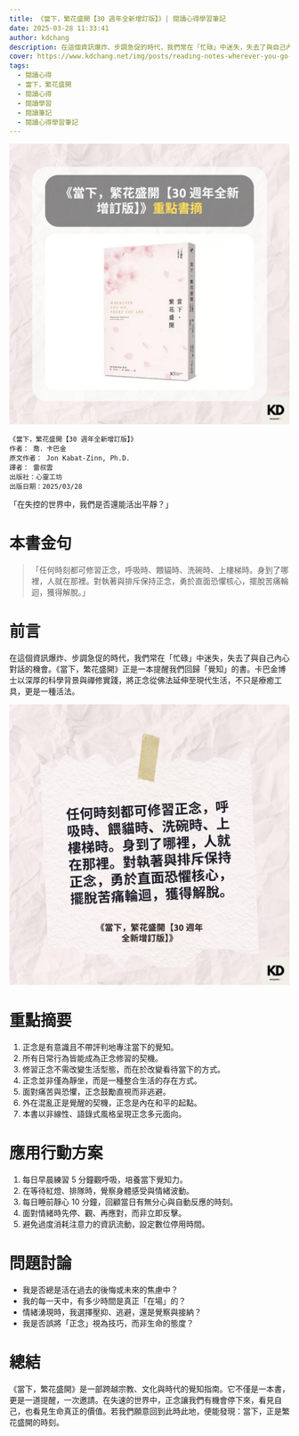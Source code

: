 ```yaml
---
title: 《當下，繁花盛開【30 週年全新增訂版】》| 閱讀心得學習筆記
date: 2025-03-28 11:33:41
author: kdchang
description: 在這個資訊爆炸、步調急促的時代，我們常在「忙碌」中迷失，失去了與自己內心對話的機會。《當下，繁花盛開》正是一本提醒我們回歸「覺知」的書。卡巴金博士以深厚的科學背景與禪修實踐，將正念從佛法延伸至現代生活，不只是療癒工具，更是一種活法。
cover: https://www.kdchang.net/img/posts/reading-notes-wherever-you-go-there-you-are-mindfulness-meditation-in-everyday-life-1.jpg
tags:
  - 閱讀心得
  - 當下，繁花盛開
  - 閱讀心得
  - 閱讀學習
  - 閱讀筆記
  - 閱讀心得學習筆記
---
```


![](img/posts/reading-notes-wherever-you-go-there-you-are-mindfulness-meditation-in-everyday-life-1.jpg)

```
《當下，繁花盛開【30 週年全新增訂版】》
作者： 喬．卡巴金
原文作者： Jon Kabat-Zinn, Ph.D.
譯者： 雷叔雲
出版社：心靈工坊
出版日期：2025/03/28
```

「在失控的世界中，我們是否還能活出平靜？」

# 本書金句

> 「任何時刻都可修習正念，呼吸時、餵貓時、洗碗時、上樓梯時。身到了哪裡，人就在那裡。對執著與排斥保持正念，勇於直面恐懼核心，擺脫苦痛輪迴，獲得解脫。」

# 前言

在這個資訊爆炸、步調急促的時代，我們常在「忙碌」中迷失，失去了與自己內心對話的機會。《當下，繁花盛開》正是一本提醒我們回歸「覺知」的書。卡巴金博士以深厚的科學背景與禪修實踐，將正念從佛法延伸至現代生活，不只是療癒工具，更是一種活法。

![](img/posts/reading-notes-wherever-you-go-there-you-are-mindfulness-meditation-in-everyday-life-2.jpg)

# 重點摘要

1. 正念是有意識且不帶評判地專注當下的覺知。
2. 所有日常行為皆能成為正念修習的契機。
3. 修習正念不需改變生活型態，而在於改變看待當下的方式。
4. 正念並非僅為靜坐，而是一種整合生活的存在方式。
5. 面對痛苦與恐懼，正念鼓勵直視而非逃避。
6. 外在混亂正是覺醒的契機，正念是內在和平的起點。
7. 本書以非線性、語錄式風格呈現正念多元面向。

# 應用行動方案

1. 每日早晨練習 5 分鐘觀呼吸，培養當下覺知力。
2. 在等待紅燈、排隊時，覺察身體感受與情緒波動。
3. 每日睡前靜心 10 分鐘，回顧當日有無分心與自動反應的時刻。
4. 面對情緒時先停、觀、再應對，而非立即反擊。
5. 避免過度消耗注意力的資訊流動，設定數位停用時間。

# 問題討論

- 我是否總是活在過去的後悔或未來的焦慮中？
- 我的每一天中，有多少時間是真正「在場」的？
- 情緒湧現時，我選擇壓抑、逃避，還是覺察與接納？
- 我是否誤將「正念」視為技巧，而非生命的態度？

# 總結

《當下，繁花盛開》是一部跨越宗教、文化與時代的覺知指南。它不僅是一本書，更是一道提醒，一次邀請。在失速的世界中，正念讓我們有機會停下來，看見自己，也看見生命真正的價值。若我們願意回到此時此地，便能發現：當下，正是繁花盛開的時刻。
